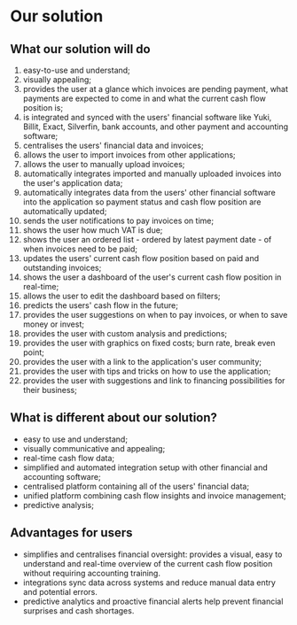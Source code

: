 # Our solution

## What our solution will do

1. easy-to-use and understand;
2. visually appealing;
3. provides the user at a glance which invoices are pending payment, what payments are expected to come in and what the current cash flow position is;
4. is integrated and synced with the users' financial software like Yuki, Billit, Exact, Silverfin, bank accounts, and other payment and accounting software;
5. centralises the users' financial data and invoices;
6. allows the user to import invoices from other applications;
7. allows the user to manually upload invoices;
8. automatically integrates imported and manually uploaded invoices into the user's application data;
9. automatically integrates data from the users' other financial software into the application so payment status and cash flow position are automatically updated;
10. sends the user notifications to pay invoices on time;
11. shows the user how much VAT is due;
12. shows the user an ordered list - ordered by latest payment date - of when invoices need to be paid;
13. updates the users' current cash flow position based on paid and outstanding invoices;
14. shows the user a dashboard of the user's current cash flow position in real-time;
15. allows the user to edit the dashboard based on filters;
16. predicts the users' cash flow in the future;
17. provides the user suggestions on when to pay invoices, or when to save money or invest;
18. provides the user with custom analysis and predictions;
19. provides the user with graphics on fixed costs; burn rate, break even point;
20. provides the user with a link to the application's user community;
21. provides the user with tips and tricks on how to use the application;
22. provides the user with suggestions and link to financing possibilities for their business;

## What is different about our solution?

* easy to use and understand;
* visually communicative and appealing;
* real-time cash flow data;
* simplified and automated integration setup with other financial and accounting software;
* centralised platform containing all of the users' financial data;
* unified platform combining cash flow insights and invoice management;
* predictive analysis;

## Advantages for users

* simplifies and centralises financial oversight: provides a visual, easy to understand and real-time overview of the current cash flow position without requiring accounting training.
* integrations sync data across systems and reduce manual data entry and potential errors.
* predictive analytics and proactive financial alerts help prevent financial surprises and cash shortages.